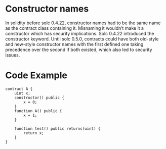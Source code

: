 # Constructor names
In solidity before solc 0.4.22, constructor names had to be the same name as the contract class containing it. Misnaming it wouldn’t make it a constructor which has security implications. Solc 0.4.22 introduced the constructor keyword. Until solc 0.5.0, contracts could have both old-style and new-style constructor names with the first defined one taking precedence over the second if both existed, which also led to security issues.

# Code Example
```
contract A {
    uint x;
    constructor() public {
        x = 0;
    }
    function A() public {
        x = 1;
    }
    
    function test() public returns(uint) {
        return x;
    }
}
```
